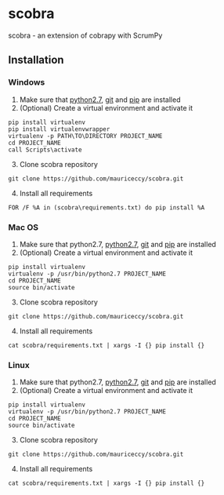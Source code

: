 # scobra
scobra - an extension of cobrapy with ScrumPy

## Installation 

### Windows 
1. Make sure that [python2.7](https://www.python.org/downloads/release/python-2714/), [git](https://git-scm.com/downloads) 
and [pip](https://pip.pypa.io/en/stable/installing/) are installed
2. (Optional) Create a virtual environment and activate it <br />
```
pip install virtualenv 
pip install virtualenvwrapper
virtualenv -p PATH\TO\DIRECTORY PROJECT_NAME
cd PROJECT_NAME
call Scripts\activate 
```
3. Clone scobra repository <br />
``` 
git clone https://github.com/mauriceccy/scobra.git 
```
4. Install all requirements <br />
```
FOR /F %A in (scobra\requirements.txt) do pip install %A 
```
### Mac OS
1. Make sure that python2.7, [python2.7](https://www.python.org/downloads/release/python-2714/), [git](https://git-scm.com/downloads) 
and [pip](https://pip.pypa.io/en/stable/installing/) are installed
2. (Optional) Create a virtual environment and activate it <br />
```
pip install virtualenv 
virtualenv -p /usr/bin/python2.7 PROJECT_NAME 
cd PROJECT_NAME
source bin/activate
```
3. Clone scobra repository <br />
```
git clone https://github.com/mauriceccy/scobra.git 
```

4. Install all requirements <br />
```
cat scobra/requirements.txt | xargs -I {} pip install {} 
```

### Linux
1. Make sure that python2.7, [python2.7](https://www.python.org/downloads/release/python-2714/), [git](https://git-scm.com/downloads) 
and [pip](https://pip.pypa.io/en/stable/installing/) are installed
2. (Optional) Create a virtual environment and activate it <br />
```
pip install virtualenv 
virtualenv -p /usr/bin/python2.7 PROJECT_NAME 
cd PROJECT_NAME
source bin/activate
```
3. Clone scobra repository <br />
```
git clone https://github.com/mauriceccy/scobra.git 
```
4. Install all requirements <br />
```
cat scobra/requirements.txt | xargs -I {} pip install {} 
```
